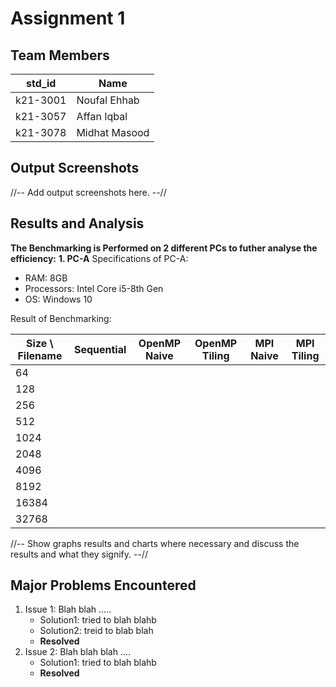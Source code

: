 # Assignment 1
## Team Members
|std_id|Name|
|--------|-|
|k21-3001|Noufal Ehhab|
|k21-3057|Affan Iqbal|
|k21-3078|Midhat Masood|
## Output Screenshots
//-- Add output screenshots here. --//
## Results and Analysis
**The Benchmarking is Performed on 2 different PCs to futher analyse the efficiency:**
**1. PC-A**
  Specifications of PC-A: 
  - RAM: 8GB
  - Processors: Intel Core i5-8th Gen
  - OS: Windows 10

  Result of Benchmarking:

  | Size \ Filename | Sequential | OpenMP Naive | OpenMP Tiling | MPI Naive | MPI Tiling |
  |--|-|-|-|-|-|
  |64|| 
  |128||
  |256||
  |512||
  |1024||
  |2048||
  |4096||
  |8192||
  |16384||
  |32768||
  
//-- Show graphs results and charts where necessary and discuss the results and what they signify. --// 
## Major Problems Encountered
1. Issue 1: Blah blah .....
    - Solution1: tried to blah blahb
    - Solution2: treid to blab blah
    - **Resolved**
3. Issue 2: Blah blah blah ....
    - Solution1: tried to blah blahb
    - **Resolved**
